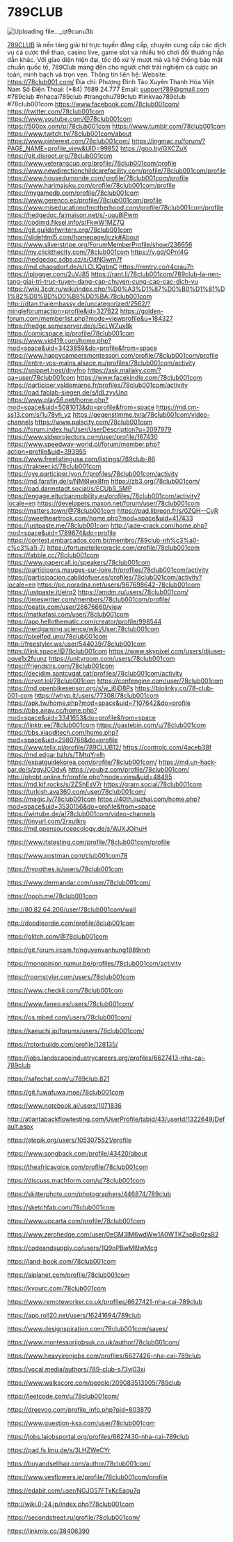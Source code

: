 # 789CLUB

![Uploading file..._qt9cunu3b]()


<a href='https://78club001.com/'>789CLUB</a> là nền tảng giải trí trực tuyến đẳng cấp, chuyên cung cấp các dịch vụ cá cược thể thao, casino live, game slot và nhiều trò chơi đổi thưởng hấp dẫn khác. Với giao diện hiện đại, tốc độ xử lý mượt mà và hệ thống bảo mật chuẩn quốc tế, 789Club mang đến cho người chơi trải nghiệm cá cược an toàn, minh bạch và trọn vẹn.
Thông tin liên hệ:
Website: <a href='https://78club001.com/'>https://78club001.com/</a>
Địa chỉ: Phượng Đình Tào Xuyên Thanh Hóa Việt Nam
Số Điện Thoại: (+84) 7689.24.777
Email: support789@gmail.com
#789club #nhacai789club #trangchu789club #linkvao789club #78club001com
<a href='https://www.facebook.com/78club001com/'>https://www.facebook.com/78club001com/</a>
<a href='https://twitter.com/78club001com'>https://twitter.com/78club001com</a>
<a href='https://www.youtube.com/@78club001com'>https://www.youtube.com/@78club001com</a>
<a href='https://500px.com/p/78club001com'>https://500px.com/p/78club001com</a>
<a href='https://www.tumblr.com/78club001com'>https://www.tumblr.com/78club001com</a>
<a href='https://www.twitch.tv/78club001com/about'>https://www.twitch.tv/78club001com/about</a>
<a href='https://www.pinterest.com/78club001com/'>https://www.pinterest.com/78club001com/</a>
<a href='https://ingmac.ru/forum/?PAGE_NAME=profile_view&UID=99852'>https://ingmac.ru/forum/?PAGE_NAME=profile_view&UID=99852</a>
<a href='https://goo.by/GXCZuX'>https://goo.by/GXCZuX</a>
<a href='https://git.disroot.org/78club001com'>https://git.disroot.org/78club001com</a>
<a href='https://www.veteranscup.org/profile/78club001com/profile'>https://www.veteranscup.org/profile/78club001com/profile</a>
<a href='https://www.newdirectionchildcarefacility.com/profile/78club001com/profile'>https://www.newdirectionchildcarefacility.com/profile/78club001com/profile</a>
<a href='https://www.housedumonde.com/profile/78club001com/profile'>https://www.housedumonde.com/profile/78club001com/profile</a>
<a href='https://www.harimajuku.com/profile/78club001com/profile'>https://www.harimajuku.com/profile/78club001com/profile</a>
<a href='https://mygamedb.com/profile/78club001com'>https://mygamedb.com/profile/78club001com</a>
<a href='https://www.gerenco.ec/profile/78club001com/profile'>https://www.gerenco.ec/profile/78club001com/profile</a>
<a href='https://www.miseducationofmotherhood.com/profile/78club001com/profile'>https://www.miseducationofmotherhood.com/profile/78club001com/profile</a>
<a href='https://hedgedoc.faimaison.net/s/-uuu8iPwm'>https://hedgedoc.faimaison.net/s/-uuu8iPwm</a>
<a href='https://codimd.fiksel.info/s/FkwW1MZ7Q'>https://codimd.fiksel.info/s/FkwW1MZ7Q</a>
<a href='https://git.guildofwriters.org/78club001com'>https://git.guildofwriters.org/78club001com</a>
<a href='https://slidehtml5.com/homepage/iczk#About'>https://slidehtml5.com/homepage/iczk#About</a>
<a href='https://www.silverstripe.org/ForumMemberProfile/show/236656'>https://www.silverstripe.org/ForumMemberProfile/show/236656</a>
<a href='https://my.clickthecity.com/78club001com'>https://my.clickthecity.com/78club001com</a>
<a href='https://v.gd/OPnI4G'>https://v.gd/OPnI4G</a>
<a href='https://hedgedoc.sdbs.cz/s/OjtNGwm7f'>https://hedgedoc.sdbs.cz/s/OjtNGwm7f</a>
<a href='https://md.chaosdorf.de/s/LCLIQgbnC'>https://md.chaosdorf.de/s/LCLIQgbnC</a>
<a href='https://rentry.co/r4crau7h'>https://rentry.co/r4crau7h</a>
<a href='https://iplogger.com/2uVJ85'>https://iplogger.com/2uVJ85</a>
<a href='https://rant.li/78club001com/789club-la-nen-tang-giai-tri-truc-tuyen-dang-cap-chuyen-cung-cap-cac-dich-vu'>https://rant.li/78club001com/789club-la-nen-tang-giai-tri-truc-tuyen-dang-cap-chuyen-cung-cap-cac-dich-vu</a>
<a href='https://wiki.3cdr.ru/wiki/index.php/%D0%A3%D1%87%D0%B0%D1%81%D1%82%D0%BD%D0%B8%D0%BA:78club001com'>https://wiki.3cdr.ru/wiki/index.php/%D0%A3%D1%87%D0%B0%D1%81%D1%82%D0%BD%D0%B8%D0%BA:78club001com</a>
<a href='http://dtan.thaiembassy.de/uncategorized/2562/?mingleforumaction=profile&id=327622'>http://dtan.thaiembassy.de/uncategorized/2562/?mingleforumaction=profile&id=327622</a>
<a href='https://golden-forum.com/memberlist.php?mode=viewprofile&u=184327'>https://golden-forum.com/memberlist.php?mode=viewprofile&u=184327</a>
<a href='https://hedge.someserver.de/s/5cLWZux8k'>https://hedge.someserver.de/s/5cLWZux8k</a>
<a href='https://comicspace.jp/profile/78club001com'>https://comicspace.jp/profile/78club001com</a>
<a href='https://www.vid419.com/home.php?mod=space&uid=3423859&do=profile&from=space'>https://www.vid419.com/home.php?mod=space&uid=3423859&do=profile&from=space</a>
<a href='https://www.happycampersmontessori.com/profile/78club001com/profile'>https://www.happycampersmontessori.com/profile/78club001com/profile</a>
<a href='https://entre-vos-mains.alsace.eu/profiles/78club001com/activity'>https://entre-vos-mains.alsace.eu/profiles/78club001com/activity</a>
<a href='https://snippet.host/dnyfno'>https://snippet.host/dnyfno</a>
<a href='https://ask.mallaky.com/?qa=user/78club001com'>https://ask.mallaky.com/?qa=user/78club001com</a>
<a href='https://www.facekindle.com/78club001com'>https://www.facekindle.com/78club001com</a>
<a href='https://participer.valdemarne.fr/profiles/78club001com/activity'>https://participer.valdemarne.fr/profiles/78club001com/activity</a>
<a href='https://pad.fablab-siegen.de/s/ldLzyyUnq'>https://pad.fablab-siegen.de/s/ldLzyyUnq</a>
<a href='https://www.play56.net/home.php?mod=space&uid=5081013&do=profile&from=space'>https://www.play56.net/home.php?mod=space&uid=5081013&do=profile&from=space</a>
<a href='https://md.cm-ss13.com/s/1u78vh_yz'>https://md.cm-ss13.com/s/1u78vh_yz</a>
<a href='https://gegenstimme.tv/a/78club001com/video-channels'>https://gegenstimme.tv/a/78club001com/video-channels</a>
<a href='https://www.palscity.com/78club001com'>https://www.palscity.com/78club001com</a>
<a href='https://forum.index.hu/User/UserDescription?u=2097979'>https://forum.index.hu/User/UserDescription?u=2097979</a>
<a href='https://www.sideprojectors.com/user/profile/167430'>https://www.sideprojectors.com/user/profile/167430</a>
<a href='https://www.speedway-world.pl/forum/member.php?action=profile&uid=393955'>https://www.speedway-world.pl/forum/member.php?action=profile&uid=393955</a>
<a href='https://www.freelistingusa.com/listings/789club-86'>https://www.freelistingusa.com/listings/789club-86</a>
<a href='https://trakteer.id/78club001com'>https://trakteer.id/78club001com</a>
<a href='https://oye.participer.lyon.fr/profiles/78club001com/activity'>https://oye.participer.lyon.fr/profiles/78club001com/activity</a>
<a href='https://md.farafin.de/s/NM6Iwx8fm'>https://md.farafin.de/s/NM6Iwx8fm</a>
<a href='https://zb3.org/78club001com/'>https://zb3.org/78club001com/</a>
<a href='https://pad.darmstadt.social/s/ECUbS_5MP'>https://pad.darmstadt.social/s/ECUbS_5MP</a>
<a href='https://engage.eiturbanmobility.eu/profiles/78club001com/activity?locale=en'>https://engage.eiturbanmobility.eu/profiles/78club001com/activity?locale=en</a>
<a href='https://developers.maxon.net/forum/user/78club001com'>https://developers.maxon.net/forum/user/78club001com</a>
<a href='https://matters.town/@78club001com'>https://matters.town/@78club001com</a>
<a href='https://pad.libreon.fr/s/0ZQH--CyR'>https://pad.libreon.fr/s/0ZQH--CyR</a>
<a href='https://sweetheartrock.com/home.php?mod=space&uid=417433'>https://sweetheartrock.com/home.php?mod=space&uid=417433</a>
<a href='https://justpaste.me/78club001com'>https://justpaste.me/78club001com</a>
<a href='http://jade-crack.com/home.php?mod=space&uid=1789874&do=profile'>http://jade-crack.com/home.php?mod=space&uid=1789874&do=profile</a>
<a href='https://contest.embarcados.com.br/membro/789club-nh%c3%a0-c%c3%a1i-7/'>https://contest.embarcados.com.br/membro/789club-nh%c3%a0-c%c3%a1i-7/</a>
<a href='https://fortunetelleroracle.com/profile/78club001com'>https://fortunetelleroracle.com/profile/78club001com</a>
<a href='https://fabble.cc/78club001com'>https://fabble.cc/78club001com</a>
<a href='https://www.papercall.io/speakers/78club001com'>https://www.papercall.io/speakers/78club001com</a>
<a href='https://participons.mauges-sur-loire.fr/profiles/78club001com/activity'>https://participons.mauges-sur-loire.fr/profiles/78club001com/activity</a>
<a href='https://participacion.cabildofuer.es/profiles/78club001com/activity?locale=en'>https://participacion.cabildofuer.es/profiles/78club001com/activity?locale=en</a>
<a href='https://pc.poradna.net/users/967698642-78club001com'>https://pc.poradna.net/users/967698642-78club001com</a>
<a href='https://justpaste.it/eirq2'>https://justpaste.it/eirq2</a>
<a href='https://amdm.ru/users/78club001com/'>https://amdm.ru/users/78club001com/</a>
<a href='https://timeswriter.com/members/78club001com/profile/'>https://timeswriter.com/members/78club001com/profile/</a>
<a href='https://peatix.com/user/26676660/view'>https://peatix.com/user/26676660/view</a>
<a href='https://matkafasi.com/user/78club001com'>https://matkafasi.com/user/78club001com</a>
<a href='https://app.hellothematic.com/creator/profile/998544'>https://app.hellothematic.com/creator/profile/998544</a>
<a href='https://nerdgaming.science/wiki/User:78club001com'>https://nerdgaming.science/wiki/User:78club001com</a>
<a href='https://pixelfed.uno/78club001com'>https://pixelfed.uno/78club001com</a>
<a href='http://freestyler.ws/user/544039/78club001com'>http://freestyler.ws/user/544039/78club001com</a>
<a href='https://link.space/@78club001com'>https://link.space/@78club001com</a>
<a href='https://www.skypixel.com/users/djiuser-oqve1x2fvunz'>https://www.skypixel.com/users/djiuser-oqve1x2fvunz</a>
<a href='https://unityroom.com/users/78club001com'>https://unityroom.com/users/78club001com</a>
<a href='https://friendstrs.com/78club001com'>https://friendstrs.com/78club001com</a>
<a href='https://decidim.santcugat.cat/profiles/78club001com/activity'>https://decidim.santcugat.cat/profiles/78club001com/activity</a>
<a href='https://crypt.lol/78club001com'>https://crypt.lol/78club001com</a>
<a href='https://confengine.com/user/78club001com'>https://confengine.com/user/78club001com</a>
<a href='https://md.openbikesensor.org/s/w_i6iD8Ps'>https://md.openbikesensor.org/s/w_i6iD8Ps</a>
<a href='https://biolinky.co/78-club-001-com'>https://biolinky.co/78-club-001-com</a>
<a href='https://whyp.it/users/77308/78club001com'>https://whyp.it/users/77308/78club001com</a>
<a href='https://apk.tw/home.php?mod=space&uid=7107642&do=profile'>https://apk.tw/home.php?mod=space&uid=7107642&do=profile</a>
<a href='https://bbs.airav.cc/home.php?mod=space&uid=3341653&do=profile&from=space'>https://bbs.airav.cc/home.php?mod=space&uid=3341653&do=profile&from=space</a>
<a href='https://linktr.ee/78club001com'>https://linktr.ee/78club001com</a>
<a href='https://pastebin.com/u/78club001com'>https://pastebin.com/u/78club001com</a>
<a href='https://bbs.xiaoditech.com/home.php?mod=space&uid=2980768&do=profile'>https://bbs.xiaoditech.com/home.php?mod=space&uid=2980768&do=profile</a>
<a href='https://www.telix.pl/profile/789CLUB12/'>https://www.telix.pl/profile/789CLUB12/</a>
<a href='https://controlc.com/4aceb38f'>https://controlc.com/4aceb38f</a>
<a href='https://md.edgar.bzh/s/TMtqYrelh'>https://md.edgar.bzh/s/TMtqYrelh</a>
<a href='https://expatguidekorea.com/profile/78club001com/'>https://expatguidekorea.com/profile/78club001com/</a>
<a href='https://md.un-hack-bar.de/s/zgyJCOdyA'>https://md.un-hack-bar.de/s/zgyJCOdyA</a>
<a href='https://youbiz.com/profile/78club001com/'>https://youbiz.com/profile/78club001com/</a>
<a href='http://phpbt.online.fr/profile.php?mode=view&uid=48495'>http://phpbt.online.fr/profile.php?mode=view&uid=48495</a>
<a href='https://md.kif.rocks/s/2ZShEsV7r'>https://md.kif.rocks/s/2ZShEsV7r</a>
<a href='https://gram.social/78club001com'>https://gram.social/78club001com</a>
<a href='https://turkish.ava360.com/user/78club001com/'>https://turkish.ava360.com/user/78club001com/</a>
<a href='https://magic.ly/78club001com'>https://magic.ly/78club001com</a>
<a href='https://40th.jiuzhai.com/home.php?mod=space&uid=3530156&do=profile&from=space'>https://40th.jiuzhai.com/home.php?mod=space&uid=3530156&do=profile&from=space</a>
<a href='https://wirtube.de/a/78club001com/video-channels'>https://wirtube.de/a/78club001com/video-channels</a>
<a href='https://tinyurl.com/2rxutkrs'>https://tinyurl.com/2rxutkrs</a>
<a href='https://md.opensourceecology.de/s/WJXJOihuH'>https://md.opensourceecology.de/s/WJXJOihuH</a>

<a href='https://www.ltstesting.com/profile/78club001com/profile'>https://www.ltstesting.com/profile/78club001com/profile</a>

<a href='https://www.postman.com/club001com78'>https://www.postman.com/club001com78</a>

<a href='https://hypothes.is/users/78club001com'>https://hypothes.is/users/78club001com</a>

<a href='https://www.dermandar.com/user/78club001com/'>https://www.dermandar.com/user/78club001com/</a>

<a href='https://qooh.me/78club001com'>https://qooh.me/78club001com</a>

<a href='http://80.82.64.206/user/78club001com/wall'>http://80.82.64.206/user/78club001com/wall</a>

<a href='http://doodleordie.com/profile/8club001com'>http://doodleordie.com/profile/8club001com</a>

<a href='https://glitch.com/@78club001com'>https://glitch.com/@78club001com</a>

<a href='https://git.forum.ircam.fr/nguyenvanhung1989nvh'>https://git.forum.ircam.fr/nguyenvanhung1989nvh</a>

<a href='https://monopinion.namur.be/profiles/78club001com/activity'>https://monopinion.namur.be/profiles/78club001com/activity</a>

<a href='https://roomstyler.com/users/78club001com'>https://roomstyler.com/users/78club001com</a>

<a href='https://www.checkli.com/78club001com'>https://www.checkli.com/78club001com</a>

<a href='https://www.faneo.es/users/78club001com/'>https://www.faneo.es/users/78club001com/</a>

<a href='https://os.mbed.com/users/78club001com/'>https://os.mbed.com/users/78club001com/</a>

<a href='https://kaeuchi.jp/forums/users/78club001com/'>https://kaeuchi.jp/forums/users/78club001com/</a>

<a href='https://rotorbuilds.com/profile/128135/'>https://rotorbuilds.com/profile/128135/</a>

<a href='https://jobs.landscapeindustrycareers.org/profiles/6627413-nha-cai-789club'>https://jobs.landscapeindustrycareers.org/profiles/6627413-nha-cai-789club</a>

<a href='https://safechat.com/u/789club.821'>https://safechat.com/u/789club.821</a>

<a href='https://git.fuwafuwa.moe/78club001com'>https://git.fuwafuwa.moe/78club001com</a>

<a href='https://www.notebook.ai/users/1071836'>https://www.notebook.ai/users/1071836</a>

<a href='http://atlantabackflowtesting.com/UserProfile/tabid/43/userId/1322649/Default.aspx'>http://atlantabackflowtesting.com/UserProfile/tabid/43/userId/1322649/Default.aspx</a>

<a href='https://stepik.org/users/1053075521/profile'>https://stepik.org/users/1053075521/profile</a>

<a href='https://www.songback.com/profile/43420/about'>https://www.songback.com/profile/43420/about</a>

<a href='https://theafricavoice.com/profile/78club001com'>https://theafricavoice.com/profile/78club001com</a>

<a href='https://discuss.machform.com/u/78club001com'>https://discuss.machform.com/u/78club001com</a>

<a href='https://skitterphoto.com/photographers/446874/789club'>https://skitterphoto.com/photographers/446874/789club</a>

<a href='https://sketchfab.com/78club001com'>https://sketchfab.com/78club001com</a>

<a href='https://www.upcarta.com/profile/78club001com'>https://www.upcarta.com/profile/78club001com</a>

<a href='https://www.zerohedge.com/user/0eGM3lM6wdWw1A0WTKZspBo0zsB2'>https://www.zerohedge.com/user/0eGM3lM6wdWw1A0WTKZspBo0zsB2</a>

<a href='https://codeandsupply.co/users/1Q9qPBwMI9wMcg'>https://codeandsupply.co/users/1Q9qPBwMI9wMcg</a>

<a href='https://land-book.com/78club001com'>https://land-book.com/78club001com</a>

<a href='https://aiplanet.com/profile/78club001com'>https://aiplanet.com/profile/78club001com</a>

<a href='https://kyourc.com/78club001com'>https://kyourc.com/78club001com</a>

<a href='https://www.remoteworker.co.uk/profiles/6627421-nha-cai-789club'>https://www.remoteworker.co.uk/profiles/6627421-nha-cai-789club</a>

<a href='https://app.roll20.net/users/16241694/789club'>https://app.roll20.net/users/16241694/789club</a>

<a href='https://www.designspiration.com/78club001com/saves/'>https://www.designspiration.com/78club001com/saves/</a>

<a href='https://www.montessorijobsuk.co.uk/author/78club001com/'>https://www.montessorijobsuk.co.uk/author/78club001com/</a>

<a href='https://www.heavyironjobs.com/profiles/6627426-nha-cai-789club'>https://www.heavyironjobs.com/profiles/6627426-nha-cai-789club</a>

<a href='https://vocal.media/authors/789-club-s73yj03xi'>https://vocal.media/authors/789-club-s73yj03xi</a>

<a href='https://www.walkscore.com/people/209083513905/789club'>https://www.walkscore.com/people/209083513905/789club</a>

<a href='https://leetcode.com/u/78club001com/'>https://leetcode.com/u/78club001com/</a>

<a href='https://dreevoo.com/profile_info.php?pid=803870'>https://dreevoo.com/profile_info.php?pid=803870</a>

<a href='https://www.question-ksa.com/user/78club001com'>https://www.question-ksa.com/user/78club001com</a>

<a href='https://jobs.lajobsportal.org/profiles/6627430-nha-cai-789club'>https://jobs.lajobsportal.org/profiles/6627430-nha-cai-789club</a>

<a href='https://pad.fs.lmu.de/s/3LHZWeCYr'>https://pad.fs.lmu.de/s/3LHZWeCYr</a>

<a href='https://buyandsellhair.com/author/78club001com/'>https://buyandsellhair.com/author/78club001com/</a>

<a href='https://www.yesflowers.ie/profile/78club001com/profile'>https://www.yesflowers.ie/profile/78club001com/profile</a>

<a href='https://edabit.com/user/NGJG57FTxKcEaqu7q'>https://edabit.com/user/NGJG57FTxKcEaqu7q</a>

<a href='http://wiki.0-24.jp/index.php?78club001com'>http://wiki.0-24.jp/index.php?78club001com</a>

<a href='https://secondstreet.ru/profile/78club001com/'>https://secondstreet.ru/profile/78club001com/</a>

<a href='https://linkmix.co/38406390'>https://linkmix.co/38406390</a>



